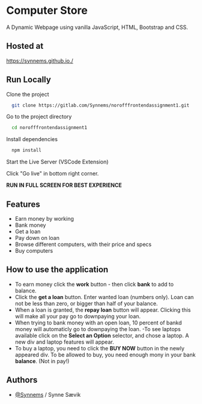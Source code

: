 # Computer Store 
A Dynamic Webpage using vanilla JavaScript, HTML, Bootstrap and CSS.

## Hosted at
https://synnems.github.io./

## Run Locally

Clone the project

```bash
  git clone https://gitlab.com/Synnems/norofffrontendassignment1.git
```

Go to the project directory

```bash
  cd norofffrontendassignment1
```

Install dependencies

```bash
  npm install
```

Start the Live Server (VSCode Extension)

Click "Go live" in bottom right corner.

**RUN IN FULL SCREEN FOR BEST EXPERIENCE**
## Features

- Earn money by working
- Bank money
- Get a loan
- Pay down on loan
- Browse different computers, with their price and specs
- Buy computers

## How to use the application
- To earn money click the **work** button - then click **bank** to add to balance.
- Click the **get a loan** button. Enter wanted loan (numbers only). Loan can not be less than zero, or bigger than half of your balance.
- When a loan is granted, the **repay loan** button will appear. Clicking this will make all your pay go to downpaying your loan.
- When trying to bank money with an open loan, 10 percent of bankd money will automaticly go to downpaying the loan.
-To see laptops available click on the **Select an Option** selector, and chose a laptop. A new div and laptop features will appear.
- To buy a laptop, you need to click the **BUY NOW** button in the newly appeared div. To be allowed to buy, you need enough mony in your bank **balance**. (Not in pay!)

## Authors

- [@Synnems](https://www.github.com/synnems) / Synne Sævik
